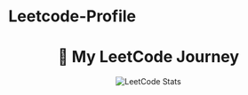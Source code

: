 # Leetcode-Profile
<h1 align="center">🚀 My LeetCode Journey</h1>

<p align="center">
  <img src="https://leetcard.jacoblin.cool/Karthikeyen_kuppusamy?text=contest&theme=light&animation=true" alt="LeetCode Stats" />
</p>

